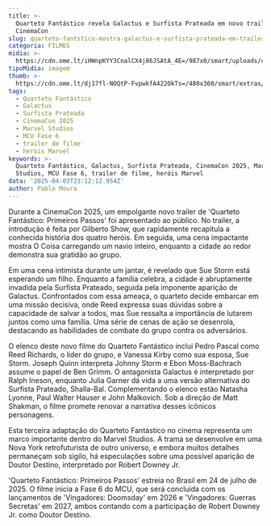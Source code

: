 ```yaml
---
title: >-
  Quarteto Fantástico revela Galactus e Surfista Prateada em novo trailer na
  CinemaCon
slug: quarteto-fantstico-mostra-galactus-e-surfista-prateada-em-trailer-da-cinemacon
categoria: FILMES
midia: >-
  https://cdn.ome.lt/iHWnpKYY3CnalCX4j86JSAtA_4E=/987x0/smart/uploads/conteudo/fotos/Design_sem_nome_-_2025-03-26T220028.370_Ze5uMkp.png
tipoMidia: imagem
thumb: >-
  https://cdn.ome.lt/dj17fl-NOQtP-FvpwkfA422OkTs=/480x360/smart/extras/conteudos/01_aW9gyY1.jpg
tags:
  - Quarteto Fantástico
  - Galactus
  - Surfista Prateada
  - CinemaCon 2025
  - Marvel Studios
  - MCU Fase 6
  - trailer de filme
  - heróis Marvel
keywords: >-
  Quarteto Fantástico, Galactus, Surfista Prateada, CinemaCon 2025, Marvel
  Studios, MCU Fase 6, trailer de filme, heróis Marvel
data: '2025-04-03T23:12:12.954Z'
author: Pablo Moura
---
```


Durante a CinemaCon 2025, um empolgante novo trailer de 'Quarteto Fantástico: Primeiros Passos' foi apresentado ao público. No trailer, a introdução é feita por Gilberto Show, que rapidamente recapitula a conhecida história dos quatro heróis. Em seguida, uma cena impactante mostra O Coisa carregando um navio inteiro, enquanto a cidade ao redor demonstra sua gratidão ao grupo.

Em uma cena intimista durante um jantar, é revelado que Sue Storm está esperando um filho. Enquanto a família celebra, a cidade é abruptamente invadida pela Surfista Prateado, seguida pela imponente aparição de Galactus. Confrontados com essa ameaça, o quarteto decide embarcar em uma missão decisiva, onde Reed expressa suas dúvidas sobre a capacidade de salvar a todos, mas Sue ressalta a importância de lutarem juntos como uma família. Uma série de cenas de ação se desenrola, destacando as habilidades de combate do grupo contra os adversários.

O elenco deste novo filme do Quarteto Fantástico inclui Pedro Pascal como Reed Richards, o líder do grupo, e Vanessa Kirby como sua esposa, Sue Storm. Joseph Quinn interpreta Johnny Storm e Ebon Moss-Bachrach assume o papel de Ben Grimm. O antagonista Galactus é interpretado por Ralph Ineson, enquanto Julia Garner dá vida a uma versão alternativa do Surfista Prateado, Shalla-Bal. Complementando o elenco estão Natasha Lyonne, Paul Walter Hauser e John Malkovich. Sob a direção de Matt Shakman, o filme promete renovar a narrativa desses icônicos personagens.

Esta terceira adaptação do Quarteto Fantástico no cinema representa um marco importante dentro do Marvel Studios. A trama se desenvolve em uma Nova York retrofuturista de outro universo, e embora muitos detalhes permaneçam sob sigilo, há especulações sobre uma possível aparição de Doutor Destino, interpretado por Robert Downey Jr.

'Quarteto Fantástico: Primeiros Passos' estreia no Brasil em 24 de julho de 2025. O filme inicia a Fase 6 do MCU, que será concluída com os lançamentos de 'Vingadores: Doomsday' em 2026 e 'Vingadores: Guerras Secretas' em 2027, ambos contando com a participação de Robert Downey Jr. como Doutor Destino.
